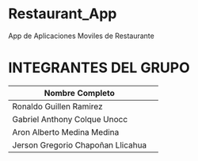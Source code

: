 # Restaurant_App
App de Aplicaciones Moviles de Restaurante 

# INTEGRANTES DEL GRUPO
| Nombre Completo |  |
| --------------- | -------------- |
| Ronaldo Guillen Ramirez          | 
| Gabriel Anthony Colque Unocc     | 
| Aron Alberto Medina Medina       |
| Jerson Gregorio Chapoñan Llicahua| 

